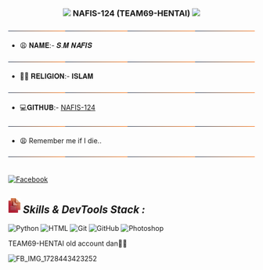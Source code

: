 <h3 align="center">
  <img src="https://emoji.discord.st/emojis/768b108d-274f-4f44-a634-8477b16efce7.gif" width="25">
    NAFIS-124 (TEAM69-HENTAI)
  <img src="https://emoji.discord.st/emojis/768b108d-274f-4f44-a634-8477b16efce7.gif" width="25">
</h3>
 
<img align="center" alt="line" src="https://github.com/DalpatRathore/dalpatrathore/blob/main/assets/images/line-2.svg">
 
- 😩 𝐍𝐀𝐌𝐄:- 𝑺.𝑴 𝑵𝑨𝑭𝑰𝑺
 
<img align="center" alt="line" src="https://github.com/DalpatRathore/dalpatrathore/blob/main/assets/images/line-2.svg">

- 🤲🏻 𝐑𝐄𝐋𝐈𝐆𝐈𝐎𝐍:- 𝐈𝐒𝐋𝐀𝐌
 
<img align="center" alt="line" src="https://github.com/DalpatRathore/dalpatrathore/blob/main/assets/images/line-2.svg">
 
- 💻𝐆𝐈𝐓𝐇𝐔𝐁:- [NAFIS-124](https://github.com/NAFIS-124)
 
<img align="center" alt="line" src="https://github.com/DalpatRathore/dalpatrathore/blob/main/assets/images/line-2.svg">
 
- 😩 Remember me if I die..
 <img align="center" alt="line" src="https://github.com/DalpatRathore/dalpatrathore/blob/main/assets/images/line-2.svg">
 
<br> [![Facebook](https://img.shields.io/badge/Facebook-TEAM69.HENTAI-blue?style=flat-square&logo=facebook)](https://www.facebook.com/TEAM69.HENTAI)
 
<h2><img width="25" src="https://github.com/DalpatRathore/dalpatrathore/blob/main/assets/icons/icon-skills.png" /><i> Skills & DevTools Stack :</i></h2>
 
![Python](https://img.shields.io/badge/-Python-05122A?style=flat&logo=python) 
![HTML](https://img.shields.io/badge/-HTML-05122A?style=flat&logo=HTML5) 
![Git](https://img.shields.io/badge/-Git-05122A?style=flat&logo=git) 
![GitHub](https://img.shields.io/badge/-GitHub-05122A?style=flat&logo=github) 
![Photoshop](https://img.shields.io/badge/-Photoshop-05122A?style=flat&logo=adobe-photoshop) 

 

TEAM69-HENTAI old account dan🙂💔

![FB_IMG_1728443423252](https://github.com/user-attachments/assets/1e7597ad-dbeb-4c24-8586-8f8b0a977557)


